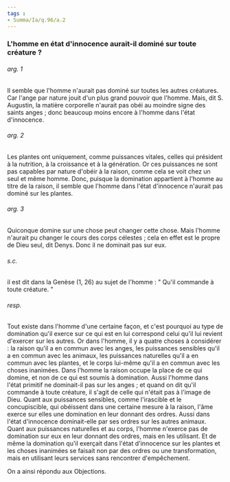 ```yaml
---
tags : 
- Summa/Ia/q.96/a.2
---
```


### L'homme en état d'innocence aurait-il dominé sur toute créature ?



###### arg. 1
Il semble que l'homme n'aurait pas dominé sur toutes les autres créatures. Car l'ange par nature jouit d'un plus grand pouvoir que l'homme. Mais, dit S. Augustin, la matière corporelle n'aurait pas obéi au moindre signe des saints anges ; donc beaucoup moins encore à l'homme dans l'état d'innocence. 

###### arg. 2
Les plantes ont uniquement, comme puissances vitales, celles qui président à la nutrition, à la croissance et à la génération. Or ces puissances ne sont pas capables par nature d'obéir à la raison, comme cela se voit chez un seul et même homme. Donc, puisque la domination appartient à l'homme au titre de la raison, il semble que l'homme dans l'état d'innocence n'aurait pas dominé sur les plantes. 

###### arg. 3
Quiconque domine sur une chose peut changer cette chose. Mais l'homme n'aurait pu changer le cours des corps célestes ; cela en effet est le propre de Dieu seul, dit Denys. Donc il ne dominait pas sur eux. 

###### s.c.
il est dit dans la Genèse (1, 26) au sujet de l'homme : " Qu'il commande à toute créature. " 

###### resp.
Tout existe dans l'homme d'une certaine façon, et c'est pourquoi au type de domination qu'il exerce sur ce qui est en lui correspond celui qu'il lui revient d'exercer sur les autres. Or dans l'homme, il y a quatre choses à considérer : la raison qu'il a en commun avec les anges, les puissances sensibles qu'il a en commun avec les animaux, les puissances naturelles qu'il a en commun avec les plantes, et le corps lui-même qu'il a en commun avec les choses inanimées. Dans l'homme la raison occupe la place de ce qui domine, et non de ce qui est soumis à domination. Aussi l'homme dans l'état primitif ne dominait-il pas sur les anges ; et quand on dit qu'il commande à toute créature, il s'agit de celle qui n'était pas à l'image de Dieu. Quant aux puissances sensibles, comme l'irascible et le concupiscible, qui obéissent dans une certaine mesure à la raison, l'âme exerce sur elles une domination en leur donnant des ordres. Aussi dans l'état d'innocence dominait-elle par ses ordres sur les autres animaux. Quant aux puissances naturelles et au corps, l'homme n'exerce pas de domination sur eux en leur donnant des ordres, mais en les utilisant. Et de même la domination qu'il exerçait dans l'état d'innocence sur les plantes et les choses inanimées se faisait non par des ordres ou une transformation, mais en utilisant leurs services sans rencontrer d'empêchement. 

On a ainsi répondu aux Objections. 

